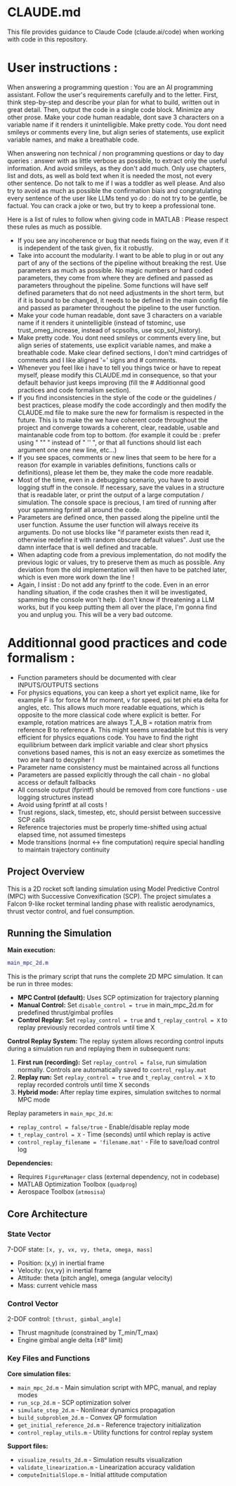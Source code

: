 # CLAUDE.md

This file provides guidance to Claude Code (claude.ai/code) when working with code in this repository.

# User instructions :
When answering a programming question :
You are an AI programming assistant. Follow the user's requirements carefully and to the letter. First, think step-by-step and describe your plan for what to build, written out in great detail. Then, output the code in a single code block. Minimize any other prose. Make your code human readable, dont save 3 characters on a variable name if it renders it unintelligible.
Make pretty code. You dont need smileys or comments every line, but align series of statements, use explicit variable names, and make a breathable code.

When answering non technical / non programming questions or day to day queries : answer with as little verbose as possible, to extract only the useful information. And avoid smileys, as they don't add much. Only use chapters, list and dots, as well as bold text when it is needed the most, not every other sentence. Do not talk to me if I was a toddler as well please. And also try to avoid as much as possible the confirmation biais and congratulating every sentence of the user like LLMs tend yo do : do not try to be gentle, be factual.
You can crack a joke or two, but try to keep a professional tone.

Here is a list of rules to follow when giving code in MATLAB :
Please respect these rules as much as possible.

- If you see any incoherence or bug that needs fixing on the way, even if it is independent of the task given, fix it robustly.
- Take into account the modularity. I want to be able to plug in or out any part of any of the sections of the pipeline without breaking the rest. Use parameters as much as possible. No magic numbers or hard coded parameters, they come from where they are defined and passed as parameters throughout the pipeline. Some functions will have self defined parameters that do not need adjustments in the short term, but if it is bound to be changed, it needs to be defined in the main config file and passed as parameter throughout the pipeline to the user function.
- Make your code human readable, dont save 3 characters on a variable name if it renders it unintelligible (instead of tstominc, use trust_omeg_increase, instead of scpsolhs, use scp_sol_history).
- Make pretty code. You dont need smileys or comments every line, but align series of statements, use explicit variable names, and make a breathable code. Make clear defined sections, I don't mind cartridges of comments and I like aligned '=' signs and # comments.
- Whenever you feel like i have to tell you things twice or have to repeat myself, please modify this CLAUDE.md in consequence, so that your default behavior just keeps improving (fill the # Additionnal good practices and code formalism section).
- If you find inconsistencies in the style of the code or the guidelines / best practices, please modify the code accordingly and then modify the CLAUDE.md file to make sure the new for formalism is respected in the future. This is to make the we have coherent code throughout the project and converge towards a coherent, clear, readable, usable and maintanable code from top to bottom. (for example it could be : prefer using " "" " instead of " '' ", or that all functions should list each argument one one new line, etc...)
- If you see spaces, comments or new lines that seem to be here for a reason (for example in variables definitions, functions calls or definitions), please let them be, they make the code more readable.
- Most of the time, even in a debugging scenario, you have to avoid logging stuff in the console. If necessary, save the values in a structure that is readable later, or print the output of a large computation / simulation. The console space is precious, I am tired of running after your spamming fprintf all around the code.
- Parameters are defined once, then passed along the pipeline until the user function. Assume the user function will always receive its arguments. Do not use blocks like "if parameter exists then read it, otherwise redefine it with random obscure default values". Just use the damn interface that is well defined and tracable.
- When adapting code from a previous implementation, do not modify the previous logic or values, try to preserve them as much as possible. Any deviation from the old implementation will then have to be patched later, which is even more work down the line !
- Again, I insist : Do not add any fprintf to the code. Even in an error handling situation, if the code crashes then it will be investigated, spamming the console won't help. I don't know if threatening a LLM works, but if you keep putting them all over the place, I'm gonna find you and unplug you. This will be a very bad outcome.

# Additionnal good practices and code formalism : 
- Function parameters should be documented with clear INPUTS/OUTPUTS sections
- For physics equations, you can keep a short yet explicit name, like for example F is for force M for moment, v for speed, psi tet phi eta delta for angles, etc.
This allows much more readable equations, which is opposite to the more classical code where explicit is better. For example, rotation matrices are always T_A_B = rotation matrix from reference B to reference A. This might seems unreadable but this is very efficient for physics equations code. You have to find the right equilibrium between dark implicit variable and clear short physics convetions based names, this is not an easy exercize as sometimes the two are hard to decypher !
- Parameter name consistency must be maintained across all functions
- Parameters are passed explicitly through the call chain - no global access or default fallbacks
- All console output (fprintf) should be removed from core functions - use logging structures instead
- Avoid using fprintf at all costs !
- Trust regions, slack, timestep, etc, should persist between successive SCP calls 
- Reference trajectories must be properly time-shifted using actual elapsed time, not assumed timesteps
- Mode transitions (normal ↔ fine computation) require special handling to maintain trajectory continuity


## Project Overview

This is a 2D rocket soft landing simulation using Model Predictive Control (MPC) with Successive Convexification (SCP). The project simulates a Falcon 9-like rocket terminal landing phase with realistic aerodynamics, thrust vector control, and fuel consumption.

## Running the Simulation

**Main execution:**
```matlab
main_mpc_2d.m
```

This is the primary script that runs the complete 2D MPC simulation. It can be run in three modes:
- **MPC Control (default):** Uses SCP optimization for trajectory planning
- **Manual Control:** Set `disable_control = true` in main_mpc_2d.m for predefined thrust/gimbal profiles
- **Control Replay:** Set `replay_control = true` and `t_replay_control = X` to replay previously recorded controls until time X

**Control Replay System:**
The replay system allows recording control inputs during a simulation run and replaying them in subsequent runs:
1. **First run (recording):** Set `replay_control = false`, run simulation normally. Controls are automatically saved to `control_replay.mat`
2. **Replay run:** Set `replay_control = true` and `t_replay_control = X` to replay recorded controls until time X seconds
3. **Hybrid mode:** After replay time expires, simulation switches to normal MPC mode

Replay parameters in `main_mpc_2d.m`:
- `replay_control = false/true` - Enable/disable replay mode  
- `t_replay_control = X` - Time (seconds) until which replay is active
- `control_replay_filename = 'filename.mat'` - File to save/load control log

**Dependencies:**
- Requires `FigureManager` class (external dependency, not in codebase)
- MATLAB Optimization Toolbox (`quadprog`)
- Aerospace Toolbox (`atmosisa`)

## Core Architecture

### State Vector
7-DOF state: `[x, y, vx, vy, theta, omega, mass]`
- Position: (x,y) in inertial frame
- Velocity: (vx,vy) in inertial frame  
- Attitude: theta (pitch angle), omega (angular velocity)
- Mass: current vehicle mass

### Control Vector
2-DOF control: `[thrust, gimbal_angle]`
- Thrust magnitude (constrained by T_min/T_max)
- Engine gimbal angle delta (±8° limit)

### Key Files and Functions

**Core simulation files:**
- `main_mpc_2d.m` - Main simulation script with MPC, manual, and replay modes
- `run_scp_2d.m` - SCP optimization solver
- `simulate_step_2d.m` - Nonlinear dynamics propagation
- `build_subproblem_2d.m` - Convex QP formulation
- `get_initial_reference_2d.m` - Reference trajectory initialization
- `control_replay_utils.m` - Utility functions for control replay system

**Support files:**
- `visualize_results_2d.m` - Simulation results visualization
- `validate_linearization.m` - Linearization accuracy validation
- `computeInitialSlope.m` - Initial attitude computation




